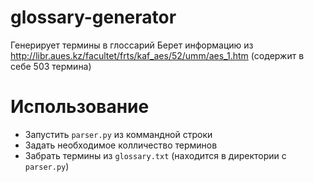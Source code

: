 # glossary-generator
Генерирует термины в глоссарий
Берет информацию из http://libr.aues.kz/facultet/frts/kaf_aes/52/umm/aes_1.htm (содержит в себе 503 термина)

# Использование
- Запустить `parser.py` из коммандной строки
- Задать необходимое колличество терминов
- Забрать термины из `glossary.txt` (находится в директории с `parser.py`)
